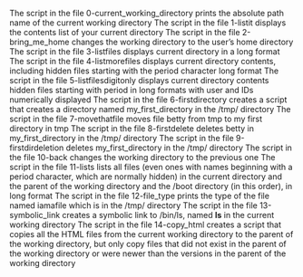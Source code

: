 The script in the file 0-current_working_directory prints the absolute path name of the current working directory
The script in the file 1-listit displays the contents list of your current directory
The script in the file 2-bring_me_home changes the working directory to the user’s home directory
The script in the file 3-listfiles displays current directory in a long format
The script in the file 4-listmorefiles displays current directory contents, including hidden files starting with the period character long format
The script in the file 5-listfilesdigitonly displays current directory contents hidden files starting with period in long formats with user and IDs numerically displayed
The script in the file 6-firstdirectory creates a script that creates a directory named my_first_directory in the /tmp/ directory
The script in the file 7-movethatfile moves file betty from tmp to my first directory in tmp
The script in the file 8-firstdelete deletes betty in my_first_directory in the /tmp/ directory
The script in the file 9-firstdirdeletion deletes my_first_directory in the /tmp/ directory
The script in the file 10-back changes the working directory to the previous one
The script in the file 11-lists lists all files (even ones with names beginning with a period character, which are normally hidden) in the current directory and the parent of the working directory and the /boot directory (in this order), in long format
The script in the file 12-file_type prints the type of the file named iamafile which is in the /tmp/ directory
The script in the file 13-symbolic_link creates a symbolic link to /bin/ls, named __ls__ in the current working directory
The script in the file 14-copy_html creates a script that copies all the HTML files from the current working directory to the parent of the working directory, but only copy files that did not exist in the parent of the working directory or were newer than the versions in the parent of the working directory
